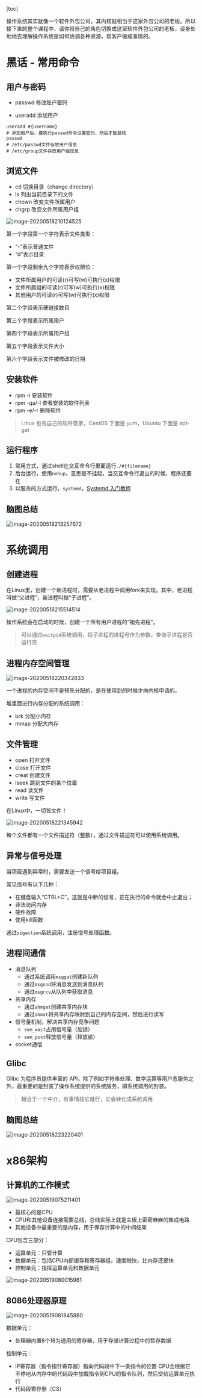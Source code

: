 

[toc]



操作系统其实就像一个软件外包公司，其内核就相当于这家外包公司的老板。所以接下来的整个课程中，请你将自己的角色切换成这家软件外包公司的老板，设身处地地去理解操作系统是如何协调各种资源，帮客户做成事情的。



# 黑话 - 常用命令



## 用户与密码

-   passwd 修改账户密码

-   useradd 添加用户

```shell
useradd #{username}
# 添加用户后，要执行passwd命令设置密码，然后才能登陆
passwd
# /etc/passwd文件存放用户信息
# /etc/group文件存放用户组信息
```



## 浏览文件

-   cd 切换目录（change directory）
-   ls 列出当前目录下的文件
-   chown 改变文件所属用户
-   chgrp 改变文件所属用户组



![image-20200518210124525](https://images-1255831004.cos.ap-guangzhou.myqcloud.com/online/image-20200518210124525.png)



第一个字段第一个字符表示文件类型：

-   “-”表示普通文件
-   “d”表示目录

第一个字段剩余九个字符表示权限位：

-   文件所属用户的可读(r)可写(w)可执行(x)权限
-   文件所属组的可读(r)可写(w)可执行(x)权限
-   其他用户的可读(r)可写(w)可执行(x)权限

第二个字段表示硬链接数目

第三个字段表示所属用户

第四个字段表示所属用户组

第五个字段表示文件大小

第六个字段表示文件被修改的日期



## 安装软件



-   rpm -i 安装软件
-   rpm -qa/-l 查看安装的软件列表
-   rpm -e/-r 删除软件



>   Linux 也有自己的软件管家，CentOS 下面是 yum，Ubuntu 下面是 apt-get



## 运行程序



1.  常用方式，通过shell在交互命令行里面运行`./#{filename}`
2.  后台运行，使用`nohup`，意思是不挂起，当交互命令行退出的时候，程序还要在
3.  以服务的方式运行，`systemd`，[Systemd 入门教程](http://www.ruanyifeng.com/blog/2016/03/systemd-tutorial-commands.html)



## 脑图总结

![image-20200518213257672](https://images-1255831004.cos.ap-guangzhou.myqcloud.com/online/image-20200518213257672.png)



# 系统调用



## 创建进程



在Linux里，创建一个新进程时，需要从老进程中调用fork来实现。其中，老进程叫做“父进程”，新进程叫做“子进程”。



![image-20200518215514514](https://images-1255831004.cos.ap-guangzhou.myqcloud.com/online/image-20200518215514514.png)



操作系统会在启动的时候，创建一个所有用户进程的“祖先进程”。

>   可以通过`waitpid`系统调用，将子进程的进程号作为参数，查询子进程是否运行完



## 进程内存空间管理



![image-20200518220342833](https://images-1255831004.cos.ap-guangzhou.myqcloud.com/online/image-20200518220342833.png)



一个进程的内存空间不是预先分配的，是在使用到的时候才向内核申请的。



堆里面进行内存分配的系统调用：

-   brk 分配小内存
-   mmap 分配大内存



## 文件管理



-   open 打开文件
-   close 打开文件
-   creat 创建文件
-   lseek 跳到文件的某个位置
-   read 读文件
-   write 写文件



在Linux中，一切皆文件！



![image-20200518221345942](https://images-1255831004.cos.ap-guangzhou.myqcloud.com/online/image-20200518221345942.png)



每个文件都有一个文件描述符（整数），通过文件描述符可以使用系统调用。



## 异常与信号处理



当项目遇到异常时，需要发送一个信号给项目组。



常见信号有以下几种：

-   在键盘输入“CTRL+C”，这就是中断的信号，正在执行的命令就会中止退出；
-   非法访问内存
-   硬件故障
-   使用kill函数



通过`sigaction`系统调用，注册信号处理函数。



## 进程间通信



-   消息队列
    -   通过系统调用`msgget`创建新队列
    -   通过`msgsnd`将消息发送到消息队列
    -   通过`msgrcv`从队列中获取消息
-   共享内存
    -   通过`shmget`创建共享内存块
    -   通过`shmat`将共享内存映射到自己的内存空间，然后进行读写
-   信号量机制，解决共享内存竞争问题
    -   `sem_wait`占用信号量（加锁）
    -   `sem_post`释放信号量（释放锁）
-   socket通信



## Glibc



Glibc 为程序员提供丰富的 API，除了例如字符串处理、数学运算等用户态服务之外，最重要的是封装了操作系统提供的系统服务，即系统调用的封装。

>   相当于一个中介，有事情找它就行，它会转化成系统调用



## 脑图总结

![image-20200518223220401](https://images-1255831004.cos.ap-guangzhou.myqcloud.com/online/image-20200518223220401.png)



# x86架构



## 计算机的工作模式



![image-20200519075211401](https://images-1255831004.cos.ap-guangzhou.myqcloud.com/online/image-20200519075211401.png)



-   最核心的是CPU
-   CPU和其他设备连接需要总线，总线实际上就是主板上密密麻麻的集成电路
-   其他设备中最重要的是内存，用于保存计算中的中间结果



CPU包含三部分：

-   运算单元：只管计算
-   数据单元：包括CPU内部缓存和寄存器组，速度贼快，比内存还要快
-   控制单元：指挥运算单元和数据单元



![image-20200519080015961](https://images-1255831004.cos.ap-guangzhou.myqcloud.com/online/image-20200519080015961.png)



## 8086处理器原理



![image-20200519081845880](https://images-1255831004.cos.ap-guangzhou.myqcloud.com/online/image-20200519081845880.png)



数据单元：

-   处理器内置8个16为通用的寄存器，用于存储计算过程中的暂存数据



控制单元：

-   IP寄存器（指令指针寄存器）指向代码段中下一条指令的位置
    CPU会根据它不停地从内存中的代码段中加载指令到CPU的指令队列，然后交给运算单元执行
-   代码段寄存器（CS）